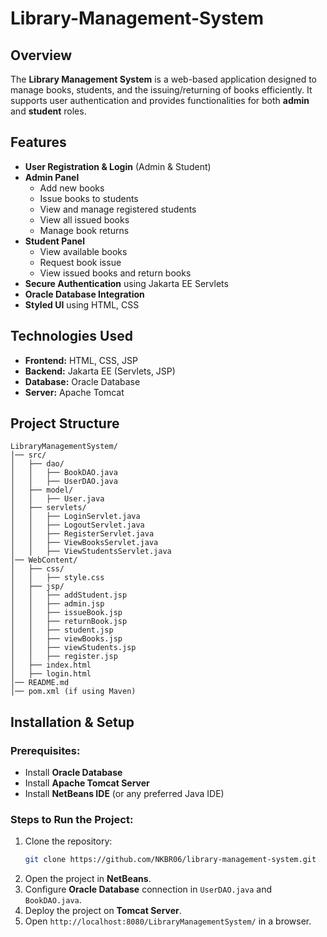 # Library-Management-System

## Overview
The **Library Management System** is a web-based application designed to manage books, students, and the issuing/returning of books efficiently. It supports user authentication and provides functionalities for both **admin** and **student** roles.

## Features
- **User Registration & Login** (Admin & Student)
- **Admin Panel**
  - Add new books
  - Issue books to students
  - View and manage registered students
  - View all issued books
  - Manage book returns
- **Student Panel**
  - View available books
  - Request book issue
  - View issued books and return books
- **Secure Authentication** using Jakarta EE Servlets
- **Oracle Database Integration**
- **Styled UI** using HTML, CSS

## Technologies Used
- **Frontend:** HTML, CSS, JSP
- **Backend:** Jakarta EE (Servlets, JSP)
- **Database:** Oracle Database
- **Server:** Apache Tomcat

## Project Structure
```
LibraryManagementSystem/
│── src/
│   ├── dao/
│   │   ├── BookDAO.java
│   │   ├── UserDAO.java
│   ├── model/
│   │   ├── User.java
│   ├── servlets/
│   │   ├── LoginServlet.java
│   │   ├── LogoutServlet.java
│   │   ├── RegisterServlet.java
│   │   ├── ViewBooksServlet.java
│   │   ├── ViewStudentsServlet.java
│── WebContent/
│   ├── css/
│   │   ├── style.css
│   ├── jsp/
│   │   ├── addStudent.jsp
│   │   ├── admin.jsp
│   │   ├── issueBook.jsp
│   │   ├── returnBook.jsp
│   │   ├── student.jsp
│   │   ├── viewBooks.jsp
│   │   ├── viewStudents.jsp
│   │   ├── register.jsp
│   ├── index.html
│   ├── login.html
│── README.md
│── pom.xml (if using Maven)
```

## Installation & Setup
### Prerequisites:
- Install **Oracle Database**
- Install **Apache Tomcat Server**
- Install **NetBeans IDE** (or any preferred Java IDE)

### Steps to Run the Project:
1. Clone the repository:
   ```sh
   git clone https://github.com/NKBR06/library-management-system.git
   ```
2. Open the project in **NetBeans**.
3. Configure **Oracle Database** connection in `UserDAO.java` and `BookDAO.java`.
4. Deploy the project on **Tomcat Server**.
5. Open `http://localhost:8080/LibraryManagementSystem/` in a browser.
